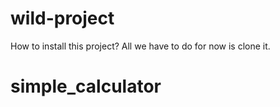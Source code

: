 # wild-project
How to install this project?
All we have to do for now is clone it.
# simple_calculator
